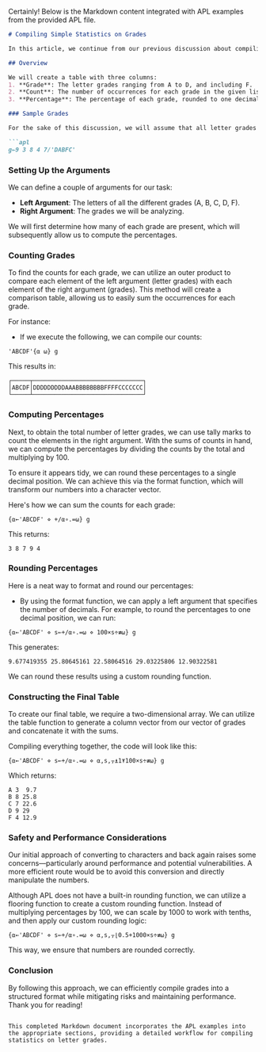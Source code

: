 Certainly! Below is the Markdown content integrated with APL examples from the provided APL file.

```markdown
# Compiling Simple Statistics on Grades

In this article, we continue from our previous discussion about compiling grades. Here, we will compile some simple statistics in a table based on a given set of grades. 

## Overview

We will create a table with three columns:
1. **Grade**: The letter grades ranging from A to D, and including F.
2. **Count**: The number of occurrences for each grade in the given list.
3. **Percentage**: The percentage of each grade, rounded to one decimal position.

### Sample Grades

For the sake of this discussion, we will assume that all letter grades are present and that they appear in groups. This will demonstrate our algorithm effectively.

```apl
g←9 3 8 4 7/'DABFC'
```

### Setting Up the Arguments

We can define a couple of arguments for our task:
- **Left Argument**: The letters of all the different grades (A, B, C, D, F).
- **Right Argument**: The grades we will be analyzing.

We will first determine how many of each grade are present, which will subsequently allow us to compute the percentages.

### Counting Grades

To find the counts for each grade, we can utilize an outer product to compare each element of the left argument (letter grades) with each element of the right argument (grades). This method will create a comparison table, allowing us to easily sum the occurrences for each grade.

For instance:
- If we execute the following, we can compile our counts:

```apl
'ABCDF'{⍺ ⍵} g
```

This results in:

```
┌─────┬───────────────────────────────┐
│ABCDF│DDDDDDDDDAAABBBBBBBBFFFFCCCCCCC│
└─────┴───────────────────────────────┘
```

### Computing Percentages

Next, to obtain the total number of letter grades, we can use tally marks to count the elements in the right argument. With the sums of counts in hand, we can compute the percentages by dividing the counts by the total and multiplying by 100.

To ensure it appears tidy, we can round these percentages to a single decimal position. We can achieve this via the format function, which will transform our numbers into a character vector.

Here's how we can sum the counts for each grade:

```apl
{⍺←'ABCDF' ⋄ +/⍺∘.=⍵} g
```

This returns:

```
3 8 7 9 4
```

### Rounding Percentages

Here is a neat way to format and round our percentages:
- By using the format function, we can apply a left argument that specifies the number of decimals. For example, to round the percentages to one decimal position, we can run:

```apl
{⍺←'ABCDF' ⋄ s←+/⍺∘.=⍵ ⋄ 100×s÷≢⍵} g
```

This generates:

```
9.677419355 25.80645161 22.58064516 29.03225806 12.90322581
```

We can round these results using a custom rounding function.

### Constructing the Final Table

To create our final table, we require a two-dimensional array. We can utilize the table function to generate a column vector from our vector of grades and concatenate it with the sums.

Compiling everything together, the code will look like this:

```apl
{⍺←'ABCDF' ⋄ s←+/⍺∘.=⍵ ⋄ ⍺,s,⍪⍎1⍕100×s÷≢⍵} g
```

Which returns:

```
A 3  9.7
B 8 25.8
C 7 22.6
D 9 29
F 4 12.9
```

### Safety and Performance Considerations

Our initial approach of converting to characters and back again raises some concerns—particularly around performance and potential vulnerabilities. A more efficient route would be to avoid this conversion and directly manipulate the numbers.

Although APL does not have a built-in rounding function, we can utilize a flooring function to create a custom rounding function. Instead of multiplying percentages by 100, we can scale by 1000 to work with tenths, and then apply our custom rounding logic:

```apl
{⍺←'ABCDF' ⋄ s←+/⍺∘.=⍵ ⋄ ⍺,s,⍪⌊0.5+1000×s÷≢⍵} g
```

This way, we ensure that numbers are rounded correctly.

### Conclusion

By following this approach, we can efficiently compile grades into a structured format while mitigating risks and maintaining performance. Thank you for reading!
```

This completed Markdown document incorporates the APL examples into the appropriate sections, providing a detailed workflow for compiling statistics on letter grades.